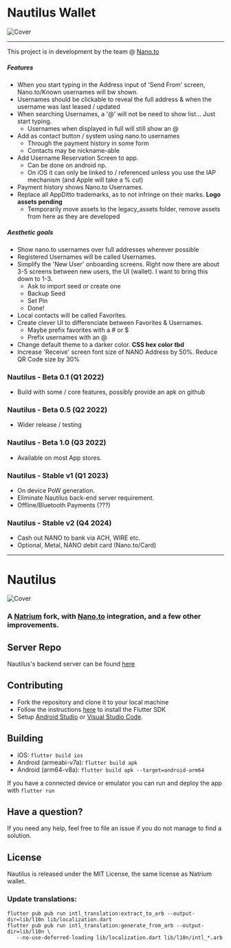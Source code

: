 # Nautilus Wallet

![Cover](https://raw.githubusercontent.com/fwd/nautilus/master/.github/banner.png)

---

This project is in development by the team @ [Nano.to](https://nano.to/development)


##### Features

- When you start typing in the Address input of 'Send From' screen, Nano.to/Known usernames will bw shown.
- Usernames should be clickable to reveal the full address & when the username was last leased / updated
- When searching Usernames, a '@' will not be need to show list... Just start typing.
   - Usernames when displayed in full will still show an @
- Add as contact button / system using nano.to usernames
   - Through the payment history in some form
   - Contacts may be nickname-able
- Add Username Reservation Screen to app.
   - Can be done on android np.
   - On iOS it can only be linked to / referenced unless you use the IAP mechanism (and Apple will take a % cut)
- Payment history shows Nano.to Usernames.
- Replace all AppDitto trademarks, as to not infringe on their marks. **Logo assets pending**
   - Temporarily move assets to the legacy_assets folder, remove assets from here as they are developed

##### Aesthetic goals
- Show nano.to usernames over full addresses wherever possible
- Registered Usernames will be called Usernames. 
- Simplify the 'New User' onboarding screens. Right now there are about 3-5 screens between new users, the UI (wallet). I want to bring this down to 1-3. 
   - Ask to import seed or create one
   - Backup Seed
   - Set Pin
   - Done!
- Local contacts will be called Favorites.
- Create clever UI to differenciate between Favorites & Usernames.
   - Maybe prefix favorites with a # or $
   - Prefix usernames with an @
- Change default theme to a darker color. **CSS hex color tbd**
- Increase 'Receive' screen font size of NANO Address by 50%. Reduce QR Code size by 30%


### Nautilus - Beta 0.1 (Q1 2022)
- Build with some / core features, possibly provide an apk on github

### Nautilus - Beta 0.5 (Q2 2022)
- Wider release / testing

### Nautilus - Beta 1.0 (Q3 2022)

- Available on most App stores. 

### Nautilus - Stable v1 (Q1 2023)

- On device PoW generation.
- Eliminate Nautilus back-end server requirement.
- Offline/Bluetooth Payments (???)

### Nautilus - Stable v2 (Q4 2024)

- Cash out NANO to bank via ACH, WIRE etc.
- Optional, Metal, NANO debit card (Nano.to/Card)

---

# Nautilus

![Cover](https://raw.githubusercontent.com/fwd/nautilus/master/.github/banner.png)

### A [Natrium](https://github.com/appditto/natrium_wallet_flutter) fork, with [Nano.to](https://github.com/formsend/nano) integration, and a few other improvements.

## Server Repo

Nautilus's backend server can be found [here](https://github.com/fwd/nautilus-server)

## Contributing

* Fork the repository and clone it to your local machine
* Follow the instructions [here](https://flutter.io/docs/get-started/install) to install the Flutter SDK
* Setup [Android Studio](https://flutter.io/docs/development/tools/android-studio) or [Visual Studio Code](https://flutter.io/docs/development/tools/vs-code).

## Building

* iOS: `flutter build ios`
* Android (armeabi-v7a): `flutter build apk`
* Android (arm64-v8a): `flutter build apk --target=android-arm64`

If you have a connected device or emulator you can run and deploy the app with `flutter run`

## Have a question?

If you need any help, feel free to file an issue if you do not manage to find a solution.

## License

Nautilus is released under the MIT License, the same license as Natrium wallet.

### Update translations:

```
flutter pub pub run intl_translation:extract_to_arb --output-dir=lib/l10n lib/localization.dart
flutter pub pub run intl_translation:generate_from_arb --output-dir=lib/l10n \
   --no-use-deferred-loading lib/localization.dart lib/l10n/intl_*.arb
```

